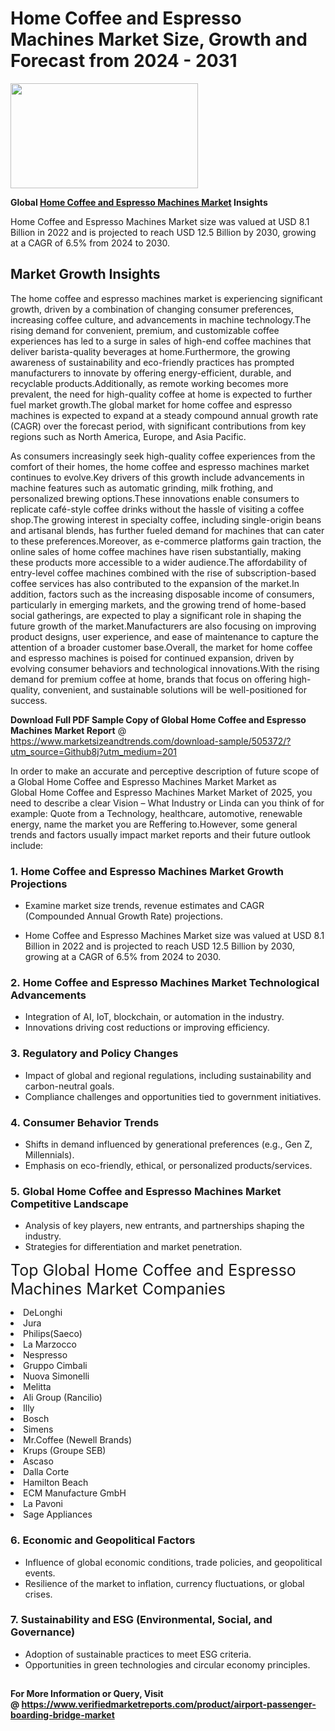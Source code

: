 <H1>Home Coffee and Espresso Machines Market Size, Growth and Forecast from 2024 - 2031</H1><img class="aligncenter size-medium wp-image-584254" src="https://thirdeyenews.in/wp-content/uploads/2024/09/Global-Market-Research-300x168.jpeg" alt="" width="300" height="168" /><p><strong>Global&nbsp;<a href="https://www.marketsizeandtrends.com/download-sample/505372/?utm_source=Github8j?utm_medium=201">Home Coffee and Espresso Machines Market</a> Insights</strong></p><p>Home Coffee and Espresso Machines Market size was valued at USD 8.1 Billion in 2022 and is projected to reach USD 12.5 Billion by 2030, growing at a CAGR of 6.5% from 2024 to 2030.</p><p><h2>Market Growth Insights</h2> <p>The home coffee and espresso machines market is experiencing significant growth, driven by a combination of changing consumer preferences, increasing coffee culture, and advancements in machine technology.The rising demand for convenient, premium, and customizable coffee experiences has led to a surge in sales of high-end coffee machines that deliver barista-quality beverages at home.Furthermore, the growing awareness of sustainability and eco-friendly practices has prompted manufacturers to innovate by offering energy-efficient, durable, and recyclable products.Additionally, as remote working becomes more prevalent, the need for high-quality coffee at home is expected to further fuel market growth.The global market for home coffee and espresso machines is expected to expand at a steady compound annual growth rate (CAGR) over the forecast period, with significant contributions from key regions such as North America, Europe, and Asia Pacific.</p> <p>As consumers increasingly seek high-quality coffee experiences from the comfort of their homes, the home coffee and espresso machines market continues to evolve.Key drivers of this growth include advancements in machine features such as automatic grinding, milk frothing, and personalized brewing options.These innovations enable consumers to replicate café-style coffee drinks without the hassle of visiting a coffee shop.The growing interest in specialty coffee, including single-origin beans and artisanal blends, has further fueled demand for machines that can cater to these preferences.Moreover, as e-commerce platforms gain traction, the online sales of home coffee machines have risen substantially, making these products more accessible to a wider audience.The affordability of entry-level coffee machines combined with the rise of subscription-based coffee services has also contributed to the expansion of the market.In addition, factors such as the increasing disposable income of consumers, particularly in emerging markets, and the growing trend of home-based social gatherings, are expected to play a significant role in shaping the future growth of the market.Manufacturers are also focusing on improving product designs, user experience, and ease of maintenance to capture the attention of a broader customer base.Overall, the market for home coffee and espresso machines is poised for continued expansion, driven by evolving consumer behaviors and technological innovations.With the rising demand for premium coffee at home, brands that focus on offering high-quality, convenient, and sustainable solutions will be well-positioned for success.</p> <p><span class=""><strong>Download Full PDF Sample Copy of Global Home Coffee and Espresso Machines Market Report</strong> @ <a href="https://www.marketsizeandtrends.com/download-sample/505372/?utm_source=Github8j?utm_medium=201" target="_blank">https://www.marketsizeandtrends.com/download-sample/505372/?utm_source=Github8j?utm_medium=201</a></span></p><p>In order to make an accurate and perceptive description of future scope of a Global&nbsp;Home Coffee and Espresso Machines Market Market as Global&nbsp;Home Coffee and Espresso Machines Market Market of 2025, you need to describe a clear Vision &ndash; What Industry or Linda can you think of for example: Quote from a Technology, healthcare, automotive, renewable energy, name the market you are Reffering to.However, some general trends and factors usually impact market reports and their future outlook include:</p><h3>1.&nbsp;<strong>Home Coffee and Espresso Machines Market Growth Projections</strong></h3><ul><li>Examine market size trends, revenue estimates and CAGR (Compounded Annual Growth Rate) projections.</li><li><p>Home Coffee and Espresso Machines Market size was valued at USD 8.1 Billion in 2022 and is projected to reach USD 12.5 Billion by 2030, growing at a CAGR of 6.5% from 2024 to 2030.</p></li></ul><h3>2.&nbsp;<strong>Home Coffee and Espresso Machines Market Technological Advancements</strong></h3><ul><li>Integration of AI, IoT, blockchain, or automation in the industry.</li><li>Innovations driving cost reductions or improving efficiency.</li></ul><h3>3.&nbsp;<strong>Regulatory and Policy Changes</strong></h3><ul><li>Impact of global and regional regulations, including sustainability and carbon-neutral goals.</li><li>Compliance challenges and opportunities tied to government initiatives.</li></ul><h3>4.&nbsp;<strong>Consumer Behavior Trends</strong></h3><ul><li>Shifts in demand influenced by generational preferences (e.g., Gen Z, Millennials).</li><li>Emphasis on eco-friendly, ethical, or personalized products/services.</li></ul><h3>5.&nbsp;<strong>Global Home Coffee and Espresso Machines Market Competitive Landscape</strong></h3><ul><li>Analysis of key players, new entrants, and partnerships shaping the industry.</li><li>Strategies for differentiation and market penetration.</li></ul><p data-pm-slice="1 1 []"><span style="color: inherit; font-family: inherit; font-size: 25px;">Top Global Home Coffee and Espresso Machines Market Companies</span></p><div class="" data-test-id=""><p><li>DeLonghi</li><li> Jura</li><li> Philips(Saeco)</li><li> La Marzocco</li><li> Nespresso</li><li> Gruppo Cimbali</li><li> Nuova Simonelli</li><li> Melitta</li><li> Ali Group (Rancilio)</li><li> Illy</li><li> Bosch</li><li> Simens</li><li> Mr.Coffee (Newell Brands)</li><li> Krups (Groupe SEB)</li><li> Ascaso</li><li> Dalla Corte</li><li> Hamilton Beach</li><li> ECM Manufacture GmbH</li><li> La Pavoni</li><li> Sage Appliances</li></p></div><h3>6.&nbsp;<strong>Economic and Geopolitical Factors</strong></h3><ul><li>Influence of global economic conditions, trade policies, and geopolitical events.</li><li>Resilience of the market to inflation, currency fluctuations, or global crises.</li></ul><h3>7.&nbsp;<strong>Sustainability and ESG (Environmental, Social, and Governance)</strong></h3><ul><li>Adoption of sustainable practices to meet ESG criteria.</li><li>Opportunities in green technologies and circular economy principles.</li></ul><h2><strong style="font-size: 14px;">For More Information or Query, Visit @&nbsp;</strong><a style="background-color: #ffffff; font-size: 14px;" href="https://www.marketsizeandtrends.com/report/home-coffee-and-espresso-machines-market/" target="_blank">https://www.verifiedmarketreports.com/product/airport-passenger-boarding-bridge-market</a></h2>